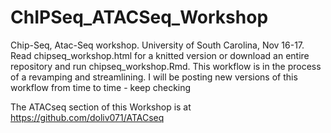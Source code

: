 # ChIPSeq_ATACSeq_Workshop
Chip-Seq, Atac-Seq workshop. University of South Carolina, Nov 16-17.  
Read chipseq_workshop.html for a knitted version or download an entire repository and run chipseq_workshop.Rmd.
This workflow is in the process of a revamping and streamlining.
I will be posting new versions of this workflow from time to time - keep checking

The ATACseq section of this Workshop is at https://github.com/doliv071/ATACseq

